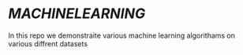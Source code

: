 # _MACHINELEARNING_
In this repo we demonstraite various machine learning algorithams on various    diffrent datasets











